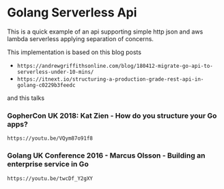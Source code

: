 # Golang Serverless Api

This is a quick example of an api supporting simple http json and aws lambda serverless applying separation of concerns.

This implementation is based on this blog posts

- `https://andrewgriffithsonline.com/blog/180412-migrate-go-api-to-serverless-under-10-mins/`
- `https://itnext.io/structuring-a-production-grade-rest-api-in-golang-c0229b3feedc`

and this talks 

### GopherCon UK 2018: Kat Zien - How do you structure your Go apps?
`https://youtu.be/VQym87o91f8`

### Golang UK Conference 2016 - Marcus Olsson - Building an enterprise service in Go
`https://youtu.be/twcDf_Y2gXY`


